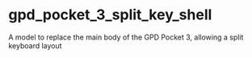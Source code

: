 # gpd_pocket_3_split_key_shell
A model to replace the main body of the GPD Pocket 3, allowing a split keyboard layout
